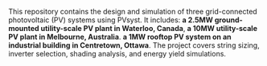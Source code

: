 This repository contains the design and simulation of three grid-connected photovoltaic (PV) systems using PVsyst. It includes:
**a 2.5MW ground-mounted utility-scale PV plant in Waterloo, Canada**,
**a 10MW utility-scale PV plant in Melbourne, Australia**.
**a 1MW rooftop PV system on an industrial building in Centretown, Ottawa**.
The project covers string sizing, inverter selection, shading analysis, and energy yield simulations.
